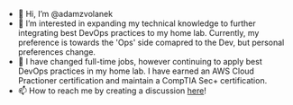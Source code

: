 - 👋 Hi, I’m @adamzvolanek
- 👀 I’m interested in expanding my technical knowledge to further integrating best DevOps practices to my home lab. Currently, my preference is towards the 'Ops' side comapred to the Dev, but personal preferences change.
- 🌱 I have changed full-time jobs, however continuing to apply best DevOps practices in my home lab. I have earned an AWS Cloud Practioner certification and maintain a CompTIA Sec+ certification.
- 📫 How to reach me by creating a discussion [here](https://github.com/adamzvolanek/contact/discussions)!

<!---
adamzvolanek/adamzvolanek is a ✨ special ✨ repository because its `README.md` (this file) appears on your GitHub profile.
You can click the Preview link to take a look at your changes.
--->
